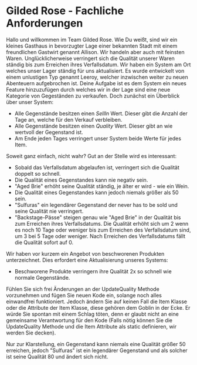 <!-- übernommen aus dem Projekt von Emily Bache und übersetzt von Thomas Schubert -->
 

Gilded Rose - Fachliche Anforderungen
=====================================

Hallo und willkommen im Team Gilded Rose. Wie Du weißt, sind wir ein kleines
Gasthaus in bevorzugter Lage einer bekannten Stadt mit einem freundlichen 
Gastwirt genannt Allison. Wir handeln aber auch mit feinsten Waren. 
Unglücklicherweise verringert sich die Qualität unserer Waren ständig bis zum 
Erreichen ihres Verfallsdatum. Wir haben ein System am Ort welches unser Lager
ständig für uns aktualisiert. Es wurde entwickelt von einem unlustigen Typ 
genannt Leeroy, welcher inzwischen weiter zu neuen Abenteuern aufgebrochen ist.
Deine Aufgabe ist es dem System ein neues Feature hinzuzufügen durch welches
wir in der Lage sind eine neue Kategorie von Gegeständen zu verkaufen.
Doch zunächst ein Überblick über unser System:

* Alle Gegenstände besitzen einen <em>SellIn</em> Wert. Dieser gibt die Anzahl der
Tage an, welche für den Verkauf verbleiben.
* Alle Gegenstände besitzen einen <em>Quality</em> Wert. Dieser gibt an wie wertvoll 
der Gegenstand ist. 
* Am Ende jeden Tages verringert unser System beide Werte für jedes Item.

Soweit ganz einfach, nicht wahr?  Gut an der Stelle wird es interessant:
	
* Sobald das Verfallsdatum abgelaufen ist, verringert sich die Qualität 
doppelt so schnell. 
* Die Qualität eines Gegenstandes kann nie negativ sein.
* "Aged Brie" erhöht seine Qualität ständig, je älter er wird - wie ein Wein.
* Die Qualität eines Gegenstandes kann jedoch niemals größer als 50 sein.
* "Sulfuras" ein legendärer Gegenstand der never has to be sold und seine
Qualität nie verringert.
* "Backstage-Pässe" steigen genau wie "Aged Brie" in der Qualität bis zum 
Erreichen ihres Verfallsdatums. Die Qualität erhöht sich um 2 wenn es noch 10 
Tage oder weniger bis zum Erreichen des Verfallsdatum sind, um 3 bei 5 Tage oder
weniger. Nach Erreichen des Verfallsdatums fällt die Qualität sofort auf 0.

Wir haben vor kurzem ein Angebot von beschworenen Produkten unterzeichnet.
Dies erfordert eine Aktualisierung unseres Systems:

* Beschworene Produkte verringern ihre Qualität 2x so schnell wie normale 
Gegenstände.

Fühlen Sie sich frei Änderungen an der UpdateQuality Methode vorzunehmen und 
fügen Sie neuen Kode ein, solange noch alles einwandfrei funktioniert.
Jedoch ändern Sie auf keinen Fall die Item Klasse oder die Attribute der Item 
Klasse, diese gehören dem Goblin in der Ecke. Er würde Sie spontan mit einem
Schlag töten, denn er glaubt nicht an eine gemeinsame Verantwortung für den 
Kode (Falls nötig können Sie die UpdateQuality Methode und die Item Attribute 
als static definieren, wir werden Sie decken). 

Nur zur Klarstellung, ein Gegenstand kann niemals eine Qualität größer 50
erreichen, jedoch "Sulfuras" ist ein legendärer Gegenstand und als solcher ist 
seine Qualität 80 und ändert sich nicht.

